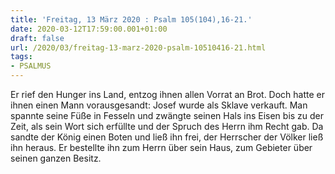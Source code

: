 ```yaml
---
title: 'Freitag, 13 März 2020 : Psalm 105(104),16-21.'
date: 2020-03-12T17:59:00.001+01:00
draft: false
url: /2020/03/freitag-13-marz-2020-psalm-10510416-21.html
tags: 
- PSALMUS
---
```


Er rief den Hunger ins Land, entzog ihnen allen Vorrat an Brot. Doch hatte er ihnen einen Mann vorausgesandt: Josef wurde als Sklave verkauft. Man spannte seine Füße in Fesseln und zwängte seinen Hals ins Eisen bis zu der Zeit, als sein Wort sich erfüllte und der Spruch des Herrn ihm Recht gab. Da sandte der König einen Boten und ließ ihn frei, der Herrscher der Völker ließ ihn heraus. Er bestellte ihn zum Herrn über sein Haus, zum Gebieter über seinen ganzen Besitz.